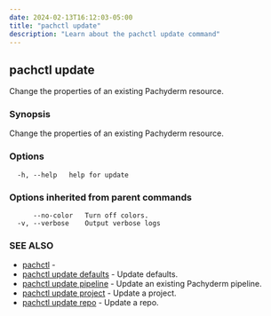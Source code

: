 ```yaml
---
date: 2024-02-13T16:12:03-05:00
title: "pachctl update"
description: "Learn about the pachctl update command"
---
```


## pachctl update

Change the properties of an existing Pachyderm resource.

### Synopsis

Change the properties of an existing Pachyderm resource.

### Options

```
  -h, --help   help for update
```

### Options inherited from parent commands

```
      --no-color   Turn off colors.
  -v, --verbose    Output verbose logs
```

### SEE ALSO

* [pachctl](../pachctl)	 - 
* [pachctl update defaults](../pachctl_update_defaults)	 - Update defaults.
* [pachctl update pipeline](../pachctl_update_pipeline)	 - Update an existing Pachyderm pipeline.
* [pachctl update project](../pachctl_update_project)	 - Update a project.
* [pachctl update repo](../pachctl_update_repo)	 - Update a repo.

